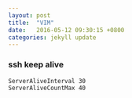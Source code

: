 ```yaml
---
layout: post
title:  "VIM"
date:   2016-05-12 09:30:15 +0800
categories: jekyll update
---
```


### ssh keep alive

    ServerAliveInterval 30
    ServerAliveCountMax 40
